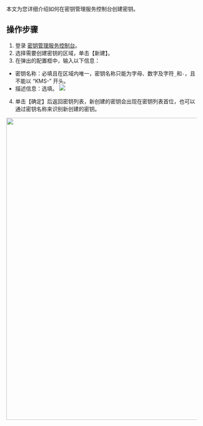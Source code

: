 本文为您详细介绍如何在密钥管理服务控制台创建密钥。



## 操作步骤
1. 登录 [密钥管理服务控制台](https://console.cloud.tencent.com/kms2)。
2. 选择需要创建密钥的区域，单击【新建】。
3. 在弹出的配置框中，输入以下信息：
 - 密钥名称：必填且在区域内唯一，密钥名称只能为字母、数字及字符`_`和`-`，且不能以 “KMS-” 开头。
 - 描述信息：选填。
 ![](https://main.qcloudimg.com/raw/fbd1d916b1ecee2bc872ec315b682d5a.png)
4. 单击【确定】后返回密钥列表，新创建的密钥会出现在密钥列表首位，也可以通过密钥名称来识别新创建的密钥。
<img src="https://main.qcloudimg.com/raw/953f813da4b8dac79b51464e726d775e.png" width="800">
